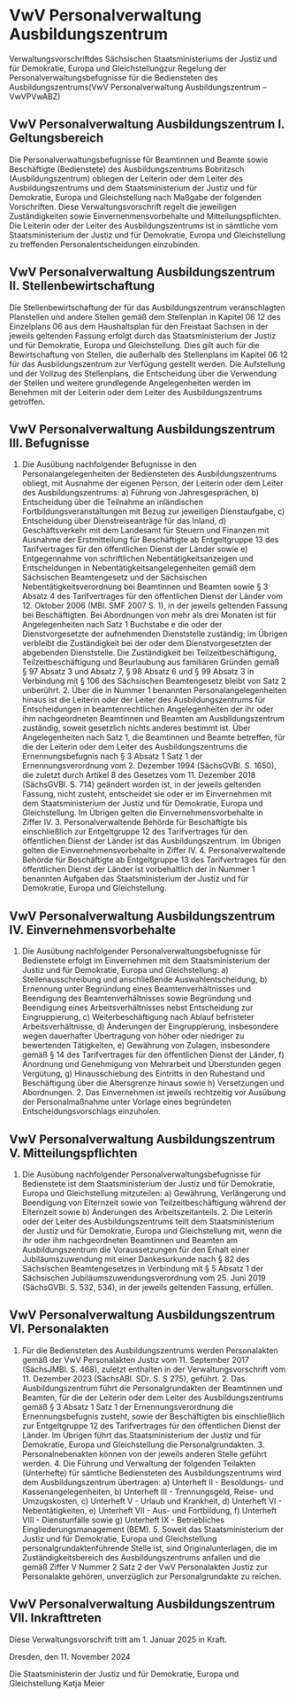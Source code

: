 # VwV Personalverwaltung Ausbildungszentrum

Verwaltungsvorschriftdes Sächsischen Staatsministeriums der Justiz und für Demokratie, Europa und Gleichstellungzur Regelung der Personalverwaltungsbefugnisse für die Bediensteten des Ausbildungszentrums(VwV Personalverwaltung Ausbildungszentrum – VwVPVwABZ)

## VwV Personalverwaltung Ausbildungszentrum I. Geltungsbereich

Die Personalverwaltungsbefugnisse für Beamtinnen und Beamte sowie Beschäftigte (Bedienstete) des Ausbildungszentrums Bobritzsch (Ausbildungszentrum) obliegen der Leiterin oder dem Leiter des Ausbildungszentrums und dem Staatsministerium der Justiz und für Demokratie, Europa und Gleichstellung nach Maßgabe der folgenden Vorschriften. Diese Verwaltungsvorschrift regelt die jeweiligen Zuständigkeiten sowie Einvernehmensvorbehalte und Mitteilungspflichten. Die Leiterin oder der Leiter des Ausbildungszentrums ist in sämtliche vom Staatsministerium der Justiz und für Demokratie, Europa und Gleichstellung zu treffenden Personalentscheidungen einzubinden.


## VwV Personalverwaltung Ausbildungszentrum II. Stellenbewirtschaftung 

Die Stellenbewirtschaftung der für das Ausbildungszentrum veranschlagten Planstellen und andere Stellen gemäß dem Stellenplan in Kapitel 06 12 des Einzelplans 06 aus dem Haushaltsplan für den Freistaat Sachsen in der jeweils geltenden Fassung erfolgt durch das Staatsministerium der Justiz und für Demokratie, Europa und Gleichstellung. Dies gilt auch für die Bewirtschaftung von Stellen, die außerhalb des Stellenplans im Kapitel 06 12 für das Ausbildungszentrum zur Verfügung gestellt werden. Die Aufstellung und der Vollzug des Stellenplans, die Entscheidung über die Verwendung der Stellen und weitere grundlegende Angelegenheiten werden im Benehmen mit der Leiterin oder dem Leiter des Ausbildungszentrums getroffen.


## VwV Personalverwaltung Ausbildungszentrum III. Befugnisse

1. Die Ausübung nachfolgender Befugnisse in den Personalangelegenheiten der Bediensteten des Ausbildungszentrums obliegt, mit Ausnahme der eigenen Person, der Leiterin oder dem Leiter des Ausbildungszentrums: a) Führung von Jahresgesprächen, b) Entscheidung über die Teilnahme an inländischen Fortbildungsveranstaltungen mit Bezug zur jeweiligen Dienstaufgabe, c) Entscheidung über Dienstreiseanträge für das Inland, d) Geschäftsverkehr mit dem Landesamt für Steuern und Finanzen mit Ausnahme der Erstmitteilung für Beschäftigte ab Entgeltgruppe 13 des Tarifvertrages für den öffentlichen Dienst der Länder sowie e) Entgegennahme von schriftlichen Nebentätigkeitsanzeigen und Entscheidungen in Nebentätigkeitsangelegenheiten gemäß dem Sächsischen Beamtengesetz und der Sächsischen Nebentätigkeitsverordnung bei Beamtinnen und Beamten sowie § 3 Absatz 4 des Tarifvertrages für den öffentlichen Dienst der Länder vom 12. Oktober 2006 (MBl. SMF 2007 S. 1), in der jeweils geltenden Fassung bei Beschäftigten. Bei Abordnungen von mehr als drei Monaten ist für Angelegenheiten nach Satz 1 Buchstabe e die oder der Dienstvorgesetzte der aufnehmenden Dienststelle zuständig; im Übrigen verbleibt die Zuständigkeit bei der oder dem Dienstvorgesetzten der abgebenden Dienststelle. Die Zuständigkeit bei Teilzeitbeschäftigung, Teilzeitbeschäftigung und Beurlaubung aus familiären Gründen gemäß § 97 Absatz 3 und Absatz 7, § 98 Absatz 6 und § 99 Absatz 3 in Verbindung mit § 106 des Sächsischen Beamtengesetz bleibt von Satz 2 unberührt. 2. Über die in Nummer 1 benannten Personalangelegenheiten hinaus ist die Leiterin oder der Leiter des Ausbildungszentrums für Entscheidungen in beamtenrechtlichen Angelegenheiten der ihr oder ihm nachgeordneten Beamtinnen und Beamten am Ausbildungszentrum zuständig, soweit gesetzlich nichts anderes bestimmt ist. Über Angelegenheiten nach Satz 1, die Beamtinnen und Beamte betreffen, für die der Leiterin oder dem Leiter des Ausbildungszentrums die Ernennungsbefugnis nach § 3 Absatz 1 Satz 1 der Ernennungsverordnung vom 2. Dezember 1994 (SächsGVBl. S. 1650), die zuletzt durch Artikel 8 des Gesetzes vom 11. Dezember 2018 (SächsGVBl. S. 714) geändert worden ist, in der jeweils geltenden Fassung, nicht zusteht, entscheidet sie oder er im Einvernehmen mit dem Staatsministerium der Justiz und für Demokratie, Europa und Gleichstellung. Im Übrigen gelten die Einvernehmensvorbehalte in Ziffer IV. 3. Personalverwaltende Behörde für Beschäftigte bis einschließlich zur Entgeltgruppe 12 des Tarifvertrages für den öffentlichen Dienst der Länder ist das Ausbildungszentrum. Im Übrigen gelten die Einvernehmensvorbehalte in Ziffer IV. 4. Personalverwaltende Behörde für Beschäftigte ab Entgeltgruppe 13 des Tarifvertrages für den öffentlichen Dienst der Länder ist vorbehaltlich der in Nummer 1 benannten Aufgaben das Staatsministerium der Justiz und für Demokratie, Europa und Gleichstellung. 
## VwV Personalverwaltung Ausbildungszentrum IV. Einvernehmensvorbehalte

1. Die Ausübung nachfolgender Personalverwaltungsbefugnisse für Bedienstete erfolgt im Einvernehmen mit dem Staatsministerium der Justiz und für Demokratie, Europa und Gleichstellung: a) Stellenausschreibung und anschließende Auswahlentscheidung, b) Ernennung unter Begründung eines Beamtenverhältnisses und Beendigung des Beamtenverhältnisses sowie Begründung und Beendigung eines Arbeitsverhältnisses nebst Entscheidung zur Eingruppierung, c) Weiterbeschäftigung nach Ablauf befristeter Arbeitsverhältnisse, d) Änderungen der Eingruppierung, insbesondere wegen dauerhafter Übertragung von höher oder niedriger zu bewertenden Tätigkeiten, e) Gewährung von Zulagen, insbesondere gemäß § 14 des Tarifvertrages für den öffentlichen Dienst der Länder, f) Anordnung und Genehmigung von Mehrarbeit und Überstunden gegen Vergütung, g) Hinausschiebung des Eintritts in den Ruhestand und Beschäftigung über die Altersgrenze hinaus sowie h) Versetzungen und Abordnungen. 2. Das Einvernehmen ist jeweils rechtzeitig vor Ausübung der Personalmaßnahme unter Vorlage eines begründeten Entscheidungsvorschlags einzuholen. 
## VwV Personalverwaltung Ausbildungszentrum V. Mitteilungspflichten

1. Die Ausübung nachfolgender Personalverwaltungsbefugnisse für Bedienstete ist dem Staatsministerium der Justiz und für Demokratie, Europa und Gleichstellung mitzuteilen: a) Gewährung, Verlängerung und Beendigung von Elternzeit sowie von Teilzeitbeschäftigung während der Elternzeit sowie b) Änderungen des Arbeitszeitanteils. 2. Die Leiterin oder der Leiter des Ausbildungszentrums teilt dem Staatsministerium der Justiz und für Demokratie, Europa und Gleichstellung mit, wenn die ihr oder ihm nachgeordneten Beamtinnen und Beamten am Ausbildungszentrum die Voraussetzungen für den Erhalt einer Jubiläumszuwendung mit einer Dankesurkunde nach § 82 des Sächsischen Beamtengesetzes in Verbindung mit § 5 Absatz 1 der Sächsischen Jubiläumszuwendungsverordnung vom 25. Juni 2019 (SächsGVBl. S. 532, 534), in der jeweils geltenden Fassung, erfüllen. 
## VwV Personalverwaltung Ausbildungszentrum VI. Personalakten

1. Für die Bediensteten des Ausbildungszentrums werden Personalakten gemäß der VwV Personalakten Justiz vom 11. September 2017 (SächsJMBl. S. 468), zuletzt enthalten in der Verwaltungsvorschrift vom 11. Dezember 2023 (SächsABl. SDr. S. S 275), geführt. 2. Das Ausbildungszentrum führt die Personalgrundakten der Beamtinnen und Beamten, für die der Leiterin oder dem Leiter des Ausbildungszentrums gemäß § 3 Absatz 1 Satz 1 der Ernennungsverordnung die Ernennungsbefugnis zusteht, sowie der Beschäftigten bis einschließlich zur Entgeltgruppe 12 des Tarifvertrages für den öffentlichen Dienst der Länder. Im Übrigen führt das Staatsministerium der Justiz und für Demokratie, Europa und Gleichstellung die Personalgrundakten. 3. Personalnebenakten können von der jeweils anderen Stelle geführt werden. 4. Die Führung und Verwaltung der folgenden Teilakten (Unterhefte) für sämtliche Bediensteten des Ausbildungszentrums wird dem Ausbildungszentrum übertragen: a) Unterheft II - Besoldungs- und Kassenangelegenheiten, b) Unterheft III - Trennungsgeld, Reise- und Umzugskosten, c) Unterheft V - Urlaub und Krankheit, d) Unterheft VI - Nebentätigkeiten, e) Unterheft VII - Aus- und Fortbildung, f) Unterheft VIII - Dienstunfälle sowie g) Unterheft IX - Betriebliches Eingliederungsmanagement (BEM). 5. Soweit das Staatsministerium der Justiz und für Demokratie, Europa und Gleichstellung personalgrundaktenführende Stelle ist, sind Originalunterlagen, die im Zuständigkeitsbereich des Ausbildungszentrums anfallen und die gemäß Ziffer V Nummer 2 Satz 2 der VwV Personalakten Justiz zur Personalakte gehören, unverzüglich zur Personalgrundakte zu reichen. 
## VwV Personalverwaltung Ausbildungszentrum VII. Inkrafttreten

Diese Verwaltungsvorschrift tritt am 1. Januar 2025 in Kraft.

Dresden, den 11. November 2024

Die Staatsministerin der Justiz und für Demokratie, Europa und Gleichstellung
Katja Meier

